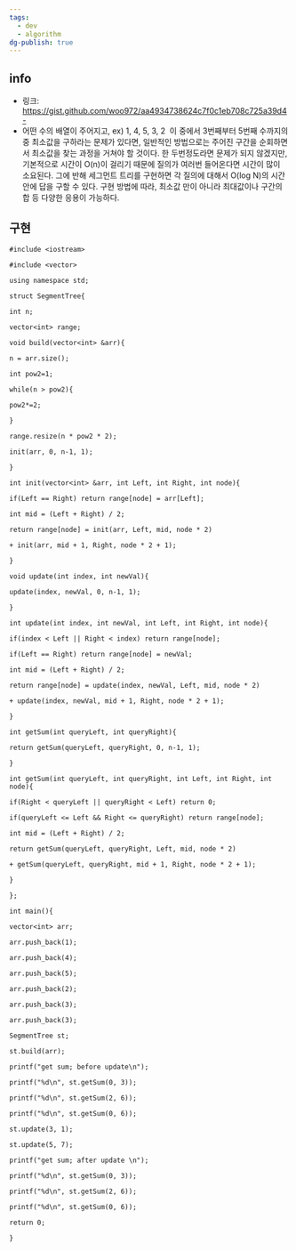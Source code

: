 ```yaml
---
tags:
  - dev
  - algorithm
dg-publish: true
---
```

## info
- 링크: https://gist.github.com/woo972/aa4934738624c7f0c1eb708c725a39d4- 
- 어떤 수의 배열이 주어지고, ex) 1, 4, 5, 3, 2  이 중에서 3번째부터 5번째 수까지의 중 최소값을 구하라는 문제가 있다면, 일반적인 방법으로는 주어진 구간을 순회하면서 최소값을 찾는 과정을 거쳐야 할 것이다. 한 두번정도라면 문제가 되지 않겠지만, 기본적으로 시간이 O(n)이 걸리기 때문에 질의가 여러번 들어온다면 시간이 많이 소요된다. 그에 반해 세그먼트 트리를 구현하면 각 질의에 대해서 O(log N)의 시간안에 답을 구할 수 있다. 구현 방법에 따라, 최소값 만이 아니라 최대값이나 구간의 합 등 다양한 응용이 가능하다.
## 구현
```
#include <iostream>

#include <vector>

using namespace std;

struct SegmentTree{

int n;

vector<int> range;

void build(vector<int> &arr){

n = arr.size();

int pow2=1;

while(n > pow2){

pow2*=2;

}

range.resize(n * pow2 * 2);

init(arr, 0, n-1, 1);

}

int init(vector<int> &arr, int Left, int Right, int node){

if(Left == Right) return range[node] = arr[Left];

int mid = (Left + Right) / 2;

return range[node] = init(arr, Left, mid, node * 2)

+ init(arr, mid + 1, Right, node * 2 + 1);

}

void update(int index, int newVal){

update(index, newVal, 0, n-1, 1);

}

int update(int index, int newVal, int Left, int Right, int node){

if(index < Left || Right < index) return range[node];

if(Left == Right) return range[node] = newVal;

int mid = (Left + Right) / 2;

return range[node] = update(index, newVal, Left, mid, node * 2)

+ update(index, newVal, mid + 1, Right, node * 2 + 1);

}

int getSum(int queryLeft, int queryRight){

return getSum(queryLeft, queryRight, 0, n-1, 1);

}

int getSum(int queryLeft, int queryRight, int Left, int Right, int node){

if(Right < queryLeft || queryRight < Left) return 0;

if(queryLeft <= Left && Right <= queryRight) return range[node];

int mid = (Left + Right) / 2;

return getSum(queryLeft, queryRight, Left, mid, node * 2)

+ getSum(queryLeft, queryRight, mid + 1, Right, node * 2 + 1);

}

};

int main(){

vector<int> arr;

arr.push_back(1);

arr.push_back(4);

arr.push_back(5);

arr.push_back(2);

arr.push_back(3);

arr.push_back(3);

SegmentTree st;

st.build(arr);

printf("get sum; before update\n");

printf("%d\n", st.getSum(0, 3));

printf("%d\n", st.getSum(2, 6));

printf("%d\n", st.getSum(0, 6));

st.update(3, 1);

st.update(5, 7);

printf("get sum; after update \n");

printf("%d\n", st.getSum(0, 3));

printf("%d\n", st.getSum(2, 6));

printf("%d\n", st.getSum(0, 6));

return 0;

}
```